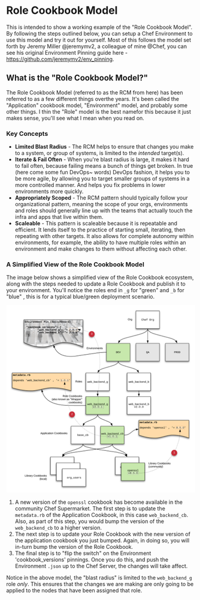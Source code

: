 # Role Cookbook Model

This is intended to show a working example of the "Role Cookbook Model". By 
following the steps outlined below, you can setup a Chef Environment to use this
model and try it out for yourself. Most of this follows the model set forth by
Jeremy Miller @jeremymv2, a colleague of mine @Chef, you can see his original 
Environment Pinning guide here - https://github.com/jeremymv2/env_pinning.

## What is the "Role Cookbook Model?"

The Role Cookbook Model (referred to as the RCM from here) has been referred to 
as a few different things overthe years. It's been called the "Application" 
cookbook model, "Environment" model, and probably some other things. I thin the 
"Role" model is the best namefor this because it just makes sense, you'll see what 
I mean when you read on.

### Key Concepts

* **Limited Blast Radius** - The RCM helps to ensure that changes you make to a
system, or group of systems, is limited to the _intended_ target(s). 
* **Iterate & Fail Often** - When you're blast radius is large, it makes it hard
to fail often, because failing means a bunch of things get broken. In true (here
come some fun DevOps~ words) DevOps fashion, it helps you to be more agile, by
allowing you to target smaller groups of systems in a more controlled manner.
And helps you fix problems in lower environments more quickly.
* **Appropriately Scoped** - The RCM pattern should typically follow your 
organizational pattern, meaning the scope of your orgs, environments and roles
should generally line up with the teams that actually touch the infra and apps
that live within them.
* **Scaleable** - This pattern is scaleable because it is repeatable and 
efficient. It lends itself to the practice of starting small, iterating, then
repeating with other targets. It also allows for complete autonomy within 
environments, for example, the ability to have multiple roles within an 
environment and make changes to them without affecting each other.

### A Simplified View of the Role Cookbook Model

The image below shows a simplified view of the Role Cookbook ecosystem, along
with the steps needed to update a Role Cookbook and publish it to your
environment. You'll notice the roles end in `_g` for "green" and `_b` for "blue"
, this is for a typical blue/green deployment scenario.

![Role Cookbook Update Process](../images/RoleCookbookModel/role_cb_update_process_2.png)

1. A new version of the `openssl` cookbook has become available in
the community Chef Supermarket. The first step is to update the `metadata.rb` of
the Application Cookbook, in this case `web_backend_cb`. Also, as part of this 
step, you would bump the version of the `web_backend_cb` to a higher version.
2. The next step is to update your Role Cookbook with the new version of the
application cookbook you just bumped. Again, in doing so, you will in-turn bump
the version of the Role Cookbook.
3. The final step is to "flip the switch" on the Environment 'cookbook_versions'
pinnings. Once you do this, and push the Environment `.json` up to the Chef
Server, the changes will take affect.

Notice in the above model, the "blast radius" is limited to the `web_backend_g`
role _only_. This ensures that the changes we are making are only going to be
applied to the nodes that have been assigned that role.



